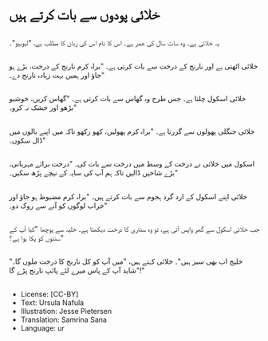 # خلائی پودوں سے بات کرتے ہیں

##
یہ خلائی ہے۔ وہ سات سال کی عمر ہے۔ اس کا نام اس کی زبان کا مطلب ہے، "لبوبیو"۔

##
خلائی اٹھتی ہے اور نارنج کے درخت سے بات کرتی ہے۔ "براہ کرم نارنج کے درخت، بڑے ہو جاؤ اور ہمیں بہت زیادہ نارنج دے۔"

##
خلائی اسکول چلتا ہے۔ جس طرح وہ گھاس سے بات کرتی ہے۔ "گھاس کریں، خوشبو بڑھو اور خشک نہ کرو۔"

##
خلائی جنگلی پھولوں سے گزرتا ہے۔ "براہ کرم پھولیں، کھو رکھو تاکہ میں اپنے بالوں میں ڈال سکوں۔"

##
اسکول میں خلائی نے درخت کے وسط میں درخت سے بات کی۔ "درخت برائے مہربانی، بڑے شاخیں ڈالیں تاکہ ہم آپ کی سایہ کے نیچے پڑھ سکیں۔"

##
خلائی اپنے اسکول کے ارد گرد ہجوم سے بات کرتے ہیں۔ "براہ کرم مضبوط ہو جاؤ اور خراب لوگوں کو آنے سے روک دو۔"

##
جب خلائی اسکول سے گھر واپس آتی ہے، تو وہ سنتری کا درخت دیکھتا ہے۔ خلیہ سے پوچھا "کیا آپ کے سنتوں کو پکا ہوا ہے؟"

##
خلیج اب بھی سبز ہیں"۔ خلائی کہتے ہیں، "میں آپ کو کل نارنج کا درخت ملوں گا۔" "شاید آپ کے پاس میرے لئے پائپ نارنج پڑے گا!"

##
* License: [CC-BY]
* Text: Ursula Nafula
* Illustration: Jesse Pietersen
* Translation: Samrina Sana
* Language: ur

